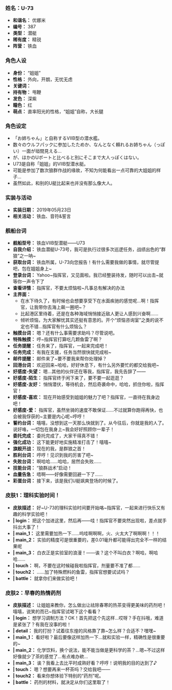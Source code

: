 ### 姓名：U-73
* **和谐名：** 优娜米
* **编号：** 387
* **类型：** 潜艇
* **稀有度：** 精锐
* **阵营：** 铁血


### 角色人设
* **身份：** “姐姐”
* **性格：** 外向，开朗，无忧无虑
* **关键词：** 
* **持有物：** 甩鞭
* **发色：** 深紫
* **瞳色：** 红
* **萌点：** 直率阳光的性格，“姐姐”自称，大长腿


### 角色设定
* 「お姉ちゃん」と自称するVIIB型の潜水艦。
* 数々のウルフパックに参加したためか、なんとなく頼れるお姉ちゃん（っぽい）一面が垣間見える…
* が、ほかのUボートと比べると別にそこまで大人っぽくはない。
* U73是自称「姐姐」的VIIB型潜水艇。
* 可能是参加了数次狼群作战的缘故，不知为何能看出一点可靠的大姐姐的样子…
* 虽然如此，和别的U艇比起来也并没有那么像大人。


### 实装与活动
* **实装日期：** 2019年05月23日
* **相关活动：** 铁血、音符&誓言


### 舰船台词
* **舰船型号：** 铁血VIIB型潜艇——U73
* **自我介绍：** 铁血潜艇U-73号，我可是执行过很多次巡逻任务，战绩出色的“群狼”之一呐~
* **获取台词：** 铁血所属，U-73向您报告！有什么需要我做的事情，就尽管提吧，包在姐姐身上~
* **登录台词：** Yahoo~指挥官，又见面啦。我已经整装待发，随时可以出击~就等你一声令下了
* **查看详情：** 指挥官，不要太烦恼啦~凡事总有解决的办法
* **主界面：**
  * 在水下待久了，有时候也会想要享受下在水面疾驰的感觉呢…啊！指挥官，让我带你去海上飙一圈吧~？
  * 比起港区里待着，还是在各种海域悄悄接近敌人更让人感到兴奋啊……
  * 倾听烦恼，为大家解忧其实还挺有意思的。开个“烦恼咨询室”之类的说不定也不错…指挥官有什么烦恼么？
* **触摸台词：** 嗯？还有什么事需要求助吗？尽管说吧。
* **特殊触摸：** 哼~指挥官打算吃几颗鱼雷了啊？
* **任务提醒：** 任务来了，指挥官，一起来完成吧！
* **任务完成：** 有我在支援，任务当然很快就完成啦~
* **邮件提醒：** 邮件来了~要不要我来帮你处理掉？
* **回港台词：** 欢迎回来~哈哈，好好休息下，有什么另外要忙的都交给我吧~
* **好感度-失望：** 嗯…其他的伙伴还在等我，指挥官，我先告辞了——
* **好感度-陌生：** 指挥官终于闲下来了，要不要一起逛逛？
* **好感度-友好：** 悄悄潜伏，等待机会，然后奇袭命中，哈哈，抓住你啦，指挥官！
* **好感度-喜欢：** 现在开始感受到姐姐的魅力了吧？指挥官，一直待在我身边吧！
* **好感度-爱：** 指挥官，虽然坐骑的速度不敢保证……不过就算你跑得再快，也会被我俘获的~主要是内心呢~哼哼！
* **誓约台词：** 嘻嘻，没想到这一天那么快就到了。从今往后，你就是我的人了。说好咯，一切包在我身上~我会好好照顾你一辈子！
* **委托完成：** 委托完成了，大家干得真不错！
* **强化成功：** 这下能更好地实施精准打击了！嘻嘻~
* **旗舰开战：** 现在的我，是群狼之首！
* **胜利台词：** 哼哼！见识到我的厉害了吧~
* **失败台词：** 啊哈哈……哈哈，居然会失败……
* **技能台词：** “狼群战术”启动！
* **血量告急：** 唔啊——好像需要回避一下了……
* **彩蛋台词：** 接下来，该是我们U艇飒爽登场的时候了。


### 皮肤1：理科实验时间！
* **皮肤描述：** 好~U-73的理科实验时间要开始咯~指挥官，一起来进行快乐又有趣的科学实验吧！
* **| login：** 把这个加进这里，然后再——哇！指挥官不要突然出现啦，差点就手抖出大事了！
* **| main_1：** 这里需要加热一下……呜哇啊啊啊，火、火太大了啊啊啊！！！
* **| main_2：** 实验的精度可是很重要的，差0.01毫升都可能得出完全不一样的结果呢
* **| main_3：** 白衣正是实验室的浪漫！——诶？这个不叫白衣？啊哈，啊哈哈……
* **| touch：** 啊，不要在这时候碰我啦指挥官，剂量要不准了都……
* **| touch2：** ……加了特殊燃料的鱼雷，指挥官想要试试吗？
* **| battle：** 就拿你们来做实验吧！


### 皮肤2：早春的热情药剂
* **皮肤描述：** 让姐姐来教你，怎么做出让祛除春寒的热茶变得更美味的药剂吧！嘻嘻，说笑的而已~指挥官试喝下这个看看？
* **| login：** 想学习调制方法？OK！首先把这个先这样…哎呀？手在抖哦，难道是紧张了？有我在没事的啦！
* **| detail：** 我的打扮？试着往东煌的风格靠了靠~怎么样？合适不？嘿嘿~
* **| main_1：** 看好啦？最后要像这样加热一下…就和实验一样，精确性是很重要的~
* **| main_2：** 化学饮料，换个说法，能不能当做是更科学的茶？…嗯~不过这样好像就少了茶的感觉了…有点难办欸…
* **| main_3：** 诶？我看上去比平时成熟好看？哼哼！说明我的目的达到了♪
* **| touch：** 嗯？想要再来一杯茶吗？交给我吧——
* **| touch2：** 看来你想体验下特别的“药剂”呢。
* **| battle：** 药剂的材料，就决定从你们这里取了！
